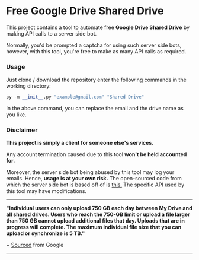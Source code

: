 # Free Google Drive Shared Drive

This project contains a tool to automate free **Google Drive Shared Drive** by making API calls to a server side bot.

Normally, you'd be prompted a captcha for using such server side bots, however, with this tool, you're free to make as many API calls as required.


### Usage

Just clone / download the repository enter the following commands in the working directory:

```py
py -m __init__.py "example@gmail.com" "Shared Drive"
```

In the above command, you can replace the email and the drive name as you like.

### Disclaimer

**This project is simply a client for someone else's services.**

Any account termination caused due to this tool **won't be held accounted for.**

Moreover, the server side bot being abused by this tool may log your emails. Hence, **usage is at your own risk.** The open-sourced code from which the server side bot is based off of is [this.](https://github.com/ParveenBhadooOfficial/Create-Google-Shared-Drive/) The specific API used by this tool may have modifications.

***

<strong>"Individual users can only upload 750 GB each day between My Drive and all shared drives. Users who reach the 750-GB limit or upload a file larger than 750 GB cannot upload additional files that day. Uploads that are in progress will complete. The maximum individual file size that you can upload or synchronize is 5 TB."</strong>

~ [Sourced](https://support.google.com/a/answer/7338880) from Google

***
